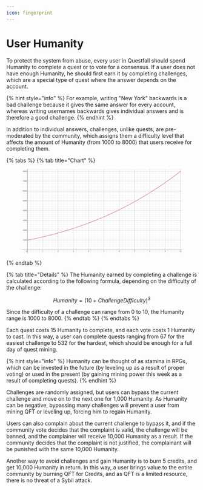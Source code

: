 ```yaml
---
icon: fingerprint
---
```


# User Humanity

To protect the system from abuse, every user in Questfall should spend Humanity to complete a quest or to vote for a consensus. If a user does not have enough Humanity, he should first earn it by completing challenges, which are a special type of quest where the answer depends on the account.&#x20;

{% hint style="info" %}
For example, writing "New York" backwards is a bad challenge because it gives the same answer for every account, whereas writing usernames backwards gives individual answers and is therefore a good challenge.
{% endhint %}

In addition to individual answers, challenges, unlike quests, are pre-moderated by the community, which assigns them a difficulty level that affects the amount of Humanity (from 1000 to 8000) that users receive for completing them.

{% tabs %}
{% tab title="Chart" %}
<figure><img src="../.gitbook/assets/image (2).png" alt=""><figcaption></figcaption></figure>
{% endtab %}

{% tab title="Details" %}
The Humanity earned by completing a challenge is calculated according to the following formula, depending on the difficulty of the challenge:

$$
Humanity=(10+ChallengeDifficulty)^{3}
$$

Since the difficulty of a challenge can range from 0 to 10, the Humanity range is 1000 to 8000.
{% endtab %}
{% endtabs %}

Each quest costs 15 Humanity to complete, and each vote costs 1 Humanity to cast. In this way, a user can complete quests ranging from 67 for the easiest challenge to 532 for the hardest, which should be enough for a full day of quest mining.

{% hint style="info" %}
Humanity can be thought of as stamina in RPGs, which can be invested in the future (by leveling up as a result of proper voting) or used in the present (by gaining mining power this week as a result of completing quests).
{% endhint %}

Challenges are randomly assigned, but users can bypass the current challenge and move on to the next one for 1,000 Humanity. As Humanity can be negative, bypassing many challenges will prevent a user from mining QFT or leveling up, forcing him to regain Humanity.

Users can also complain about the current challenge to bypass it, and if the community vote decides that the complaint is valid, the challenge will be banned, and the complainer will receive 10,000 Humanity as a result. If the community decides that the complaint is not justified, the complainant will be punished with the same 10,000 Humanity.

Another way to avoid challenges and gain Humanity is to burn 5 credits, and get 10,000 Humanity in return. In this way, a user brings value to the entire community by burning QFT for Credits, and as QFT is a limited resource, there is no threat of a Sybil attack.

